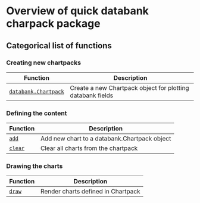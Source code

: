 
# Overview of quick databank charpack package

## Categorical list of functions

### Creating new chartpacks

| Function | Description |
|---|---|
[`databank.Chartpack`](Chartpack.md)                         | Create a new Chartpack object for plotting databank fields


### Defining the content

| Function | Description |
|---|---|
[`add`](add.md)                                              | Add new chart to a databank.Chartpack object
[`clear`](clear.md)                                          | Clear all charts from the chartpack


### Drawing the charts

| Function | Description |
|---|---|
[`draw`](draw.md)                                            | Render charts defined in Chartpack

